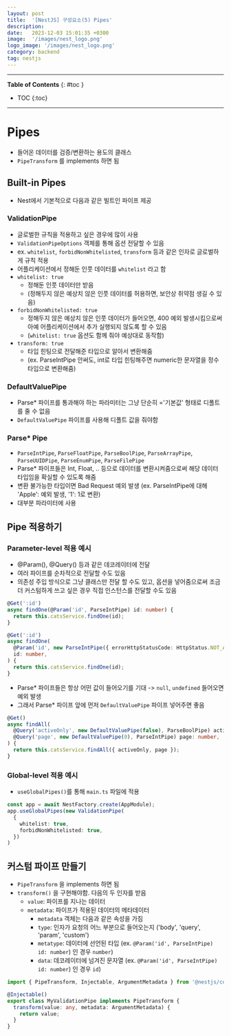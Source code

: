 ```yaml
---
layout: post
title:  '[NestJS] 구성요소(5) Pipes'
description: 
date:   2023-12-03 15:01:35 +0300
image:  '/images/nest_logo.png'
logo_image: '/images/nest_logo.png'
category: backend
tag: nestjs
---
```


---
**Table of Contents**
{: #toc }
*  TOC
{:toc}

---

# Pipes

- 들어온 데이터를 검증/변환하는 용도의 클래스
- `PipeTransform` 를 implements 하면 됨


## Built-in Pipes

- Nest에서 기본적으로 다음과 같은 빌트인 파이프 제공

### ValidationPipe 

- 글로벌한 규칙을 적용하고 싶은 경우에 많이 사용
- `ValidationPipeOptions` 객체를 통해 옵션 전달할 수 있음
- ex. `whitelist`, `forbidNonWhitelisted`, `transform` 등과 같은 인자로 글로벌하게 규칙 적용
- 어플리케이션에서 정해둔 인풋 데이터를 `whitelist` 라고 함
- `whitelist: true`
  - 정해둔 인풋 데이터만 받음
  - (정해두지 않은 예상치 않은 인풋 데이터를 허용하면, 보안상 취약점 생길 수 있음)
- `forbidNonWhitelisted: true`
  - 정해두지 않은 예상치 않은 인풋 데이터가 들어오면, 400 예외 발생시킴으로써 아예 어플리케이션에서 추가 실행되지 않도록 할 수 있음
  - (`whitelist: true` 옵션도 함께 줘야 예상대로 동작함)
- `transform: true`
  - 타입 힌팅으로 전달해준 타입으로 알아서 변환해줌
  - (ex. ParseIntPipe 안써도, int로 타입 힌팅해주면 numeric한 문자열을 정수 타입으로 변환해줌)


### DefaultValuePipe

- Parse* 파이프를 통과해야 하는 파라미터는 그냥 단순히 ='기본값' 형태로 디폴트를 줄 수 없음
- `DefaultValuePipe` 파이프를 사용해 디폴트 값을 줘야함

### Parse* Pipe

- `ParseIntPipe`, `ParseFloatPipe`, `ParseBoolPipe`, `ParseArrayPipe`, `ParseUUIDPipe`, `ParseEnumPipe`, `ParseFilePipe`
- Parse* 파이프들은 Int, Float, .. 등으로 데이터를 변환시켜줌으로써 해당 데이터 타입임을 확실할 수 있도록 해줌
- 변환 불가능한 타입이면 Bad Request 예외 발생 (ex. ParseIntPipe에 대해 'Apple': 예외 발생, '1': 1로 변환)
- 대부분 파라미터에 사용

## Pipe 적용하기

### Parameter-level 적용 예시

- @Param(), @Query() 등과 같은 데코레이터에 전달
- 여러 파이프를 순차적으로 전달할 수도 있음
- 의존성 주입 방식으로 그냥 클래스만 전달 할 수도 있고, 옵션을 넣어줌으로써 조금 더 커스텀하게 쓰고 싶은 경우 직접 인스턴스를 전달할 수도 있음

```ts
@Get(':id')
async findOne(@Param('id', ParseIntPipe) id: number) {
  return this.catsService.findOne(id);
}
```

```ts
@Get(':id')
async findOne(
  @Param('id', new ParseIntPipe({ errorHttpStatusCode: HttpStatus.NOT_ACCEPTABLE }))
  id: number,
) {
  return this.catsService.findOne(id);
}
```

- Parse* 파이프들은 항상 어떤 값이 들어오기를 기대 -> `null`, `undefined` 들어오면 예외 발생
- 그래서 Parse* 파이프 앞에 먼저 `DefaultValuePipe` 파이프 넣어주면 좋음

```ts
@Get()
async findAll(
  @Query('activeOnly', new DefaultValuePipe(false), ParseBoolPipe) activeOnly: boolean,
  @Query('page', new DefaultValuePipe(0), ParseIntPipe) page: number,
) {
  return this.catsService.findAll({ activeOnly, page });
}
```

### Global-level 적용 예시

- `useGlobalPipes()`를 통해 `main.ts` 파일에 적용

```ts
const app = await NestFactory.create(AppModule);
app.useGlobalPipes(new ValidationPipe(
  { 
    whitelist: true,
    forbidNonWhitelisted: true,
  })
)
```

## 커스텀 파이프 만들기

- `PipeTransform` 을 implements 하면 됨
- `transform()` 을 구현해야함. 다음의 두 인자를 받음
  - `value`: 파이프를 지나는 데이터
  - `metadata`: 파이프가 적용된 데이터의 메타데이터
    - `metadata` 객체는 다음과 같은 속성을 가짐
    - `type`: 인자가 요청의 어느 부분으로 들어오는지 ('body', 'query', 'param', 'custom')
    - `metatype`: 데이터에 선언된 타입 (ex. `@Param('id', ParseIntPipe) id: number`) 인 경우 `number`)
    - `data`: 데코레이터에 넘겨진 문자열 (ex. `@Param('id', ParseIntPipe) id: number`) 인 경우 `id`)

```ts
import { PipeTransform, Injectable, ArgumentMetadata } from '@nestjs/common';

@Injectable()
export class MyValidationPipe implements PipeTransform {
  transform(value: any, metadata: ArgumentMetadata) {
    return value;
  }
}
```